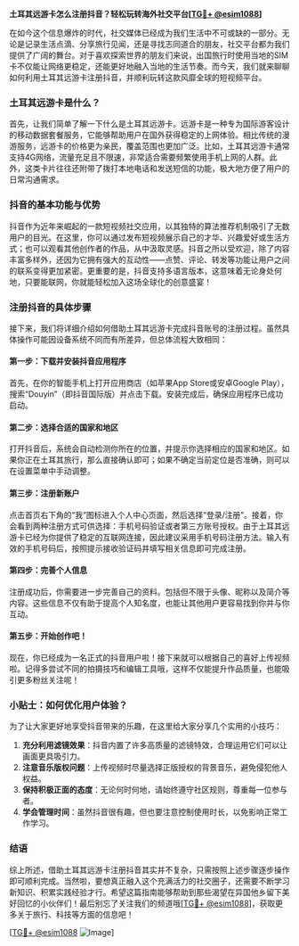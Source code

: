 **土耳其远游卡怎么注册抖音？轻松玩转海外社交平台[[TG💪+ @esim1088](https://t.me/s/esim1088)]**

在如今这个信息爆炸的时代，社交媒体已经成为我们生活中不可或缺的一部分。无论是记录生活点滴、分享旅行见闻，还是寻找志同道合的朋友，社交平台都为我们提供了广阔的舞台。对于喜欢探索世界的朋友们来说，出国旅行时使用当地的SIM卡不仅能让网络更稳定，还能更好地融入当地的生活节奏。而今天，我们就来聊聊如何利用土耳其远游卡注册抖音，并顺利玩转这款风靡全球的短视频平台。

### 土耳其远游卡是什么？

首先，让我们简单了解一下什么是土耳其远游卡。远游卡是一种专为国际游客设计的移动数据套餐服务，它能够帮助用户在国外获得稳定的上网体验。相比传统的漫游服务，远游卡的价格更为亲民，覆盖范围也更加广泛。比如，土耳其远游卡通常支持4G网络，流量充足且不限速，非常适合需要频繁使用手机上网的人群。此外，这类卡片往往还附带了拨打本地电话和发送短信的功能，极大地方便了用户的日常沟通需求。

### 抖音的基本功能与优势

抖音作为近年来崛起的一款短视频社交应用，以其独特的算法推荐机制吸引了无数用户的目光。在这里，你可以通过发布短视频展示自己的才华、兴趣爱好或生活方式；也可以观看其他创作者的作品，从中汲取灵感。抖音之所以受欢迎，除了内容丰富多样外，还因为它拥有强大的互动性——点赞、评论、转发等功能让用户之间的联系变得更加紧密。更重要的是，抖音支持多语言版本，这意味着无论身处何地，只要能联网，你就能轻松加入这场全球化的创意盛宴！

### 注册抖音的具体步骤

接下来，我们将详细介绍如何借助土耳其远游卡完成抖音账号的注册过程。虽然具体操作可能因设备系统不同而有所差异，但总体流程大致相同：

#### 第一步：下载并安装抖音应用程序
首先，在你的智能手机上打开应用商店（如苹果App Store或安卓Google Play），搜索“Douyin”（即抖音国际版）并点击下载。安装完成后，确保应用程序已成功启动。

#### 第二步：选择合适的国家和地区
打开抖音后，系统会自动检测你所在的位置，并提示你选择相应的国家和地区。如果你正在土耳其旅行，那么直接确认即可；如果不确定当前定位是否准确，则可以在设置菜单中手动调整。

#### 第三步：注册新账户
点击首页右下角的“我”图标进入个人中心页面，然后选择“登录/注册”。接着，你会看到两种注册方式可供选择：手机号码验证或者第三方账号授权。由于土耳其远游卡已经为你提供了稳定的互联网连接，因此建议采用手机号码注册方法。输入有效的手机号码后，按照提示接收验证码并填写相关信息即可完成注册。

#### 第四步：完善个人信息
注册成功后，你需要进一步完善自己的资料。包括但不限于头像、昵称以及简介等内容。这些信息不仅有助于提高个人知名度，也能让其他用户更容易找到你并与你互动。

#### 第五步：开始创作吧！
现在，你已经成为一名正式的抖音用户啦！接下来就可以根据自己的喜好上传视频啦。记得多尝试不同的拍摄技巧和编辑工具哦，这样不仅能提升作品质量，也能吸引更多粉丝关注呢！

### 小贴士：如何优化用户体验？

为了让大家更好地享受抖音带来的乐趣，在这里给大家分享几个实用的小技巧：

1. **充分利用滤镜效果**：抖音内置了许多高质量的滤镜特效，合理运用它们可以让画面更具吸引力。
2. **注意音乐版权问题**：上传视频时尽量选择正版授权的背景音乐，避免侵犯他人权益。
3. **保持积极正面的态度**：无论何时何地，请始终遵守社区规则，尊重每一位参与者。
4. **学会管理时间**：虽然抖音很有趣，但也要注意控制使用时长，以免影响正常工作学习。

### 结语

综上所述，借助土耳其远游卡注册抖音其实并不复杂，只需按照上述步骤逐步操作即可顺利完成。当然啦，要想真正融入这个充满活力的社交圈子，还需要不断学习新知识、积累实践经验才行。希望这篇指南能够帮助到那些渴望在异国他乡留下美好回忆的小伙伴们！最后别忘了关注我们的频道哦[[TG💪+ @esim1088](https://t.me/s/esim1088)]，获取更多关于旅行、科技等方面的信息吧！

[[TG💪+ @esim1088](https://t.me/s/esim1088) ![Image](https://i.postimg.cc/4NQfJmqS/Snipaste-2025-05-13-00-14-12.png)]